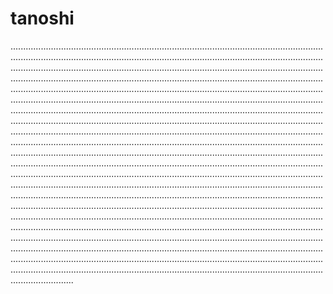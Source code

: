 # tanoshi

.................................................................................................................................................................................................................................................................................................................................................................................................................................................................................................................................................................................................................................................................................................................................................................................................................................................................................................................................................................................................................................................................................................................................................................................................................................................................................................................................................................................................................................................................................................................................................................................................................................................................................................................................................................................................................................................................................................................................................................................................................................................................................................................................................................................................................................................................................................................................................................................................................................................................................................................................................................................................................................................................................................................................................................................................................................................................